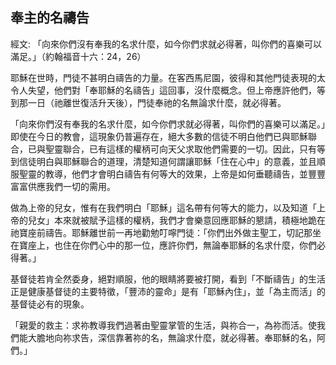 ## 奉主的名禱告 ##

經文: 「向來你們沒有奉我的名求什麼，如今你們求就必得著，叫你們的喜樂可以滿足。」（約翰福音十六：24，26）



耶穌在世時，門徒不甚明白禱告的力量。在客西馬尼園，彼得和其他門徒表現的太令人失望，他們對「奉耶穌的名禱告」這回事，沒什麼概念。但上帝應許他們，等到那一日（祂離世復活升天後），門徒奉祂的名無論求什麼，就必得著。

「向來你們沒有奉我的名求什麼，如今你們求就必得著，叫你們的喜樂可以滿足。」即使在今日的教會，這現象仍普遍存在，絕大多數的信徒不明白他們已與耶穌聯合，已與聖靈聯合，已有這樣的權柄可向天父求取他們需要的一切。因此，只有等到信徒明白與耶穌聯合的道理，清楚知道何謂讓耶穌「住在心中」的意義，並且順服聖靈的教導，他們才會明白禱告有何等大的效果，上帝是如何垂聽禱告，並豐豐富富供應我們一切的需用。

做為上帝的兒女，惟有在我們明白「耶穌」這名帶有何等大的能力，以及知道「上帝的兒女」本來就被賦予這樣的權柄，我們才會樂意回應耶穌的懇請，積極地跪在祂寶座前禱告。耶穌離世前一再地勸勉叮嚀門徒：「你們出外做主聖工，切記那坐在寶座上，也住在你們心中的那一位，應許你們，無論奉耶穌的名求什麼，你們必得著。」

基督徒若肯全然委身，絕對順服，他的眼睛將要被打開，看到「不斷禱告」的生活正是健康基督徒的主要特徵，「豐沛的靈命」是有「耶穌內住」，並「為主而活」的基督徒必有的現象。

「親愛的救主：求祢教導我們過著由聖靈掌管的生活，與祢合一，為祢而活。使我們能大膽地向祢求告，深信靠著祢的名，無論求什麼，就必得著。奉耶穌的名，阿們。」